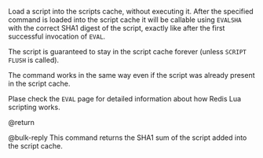 Load a script into the scripts cache, without executing it.
After the specified command is loaded into the script cache it will be callable using `EVALSHA` with the correct SHA1 digest of the script, exactly like after the first successful invocation of `EVAL`.

The script is guaranteed to stay in the script cache forever (unless `SCRIPT FLUSH` is called).

The command works in the same way even if the script was already present in the script cache.

Plase check the `EVAL` page for detailed information about how Redis Lua scripting works.

@return

@bulk-reply
This command returns the SHA1 sum of the script added into the script cache.
